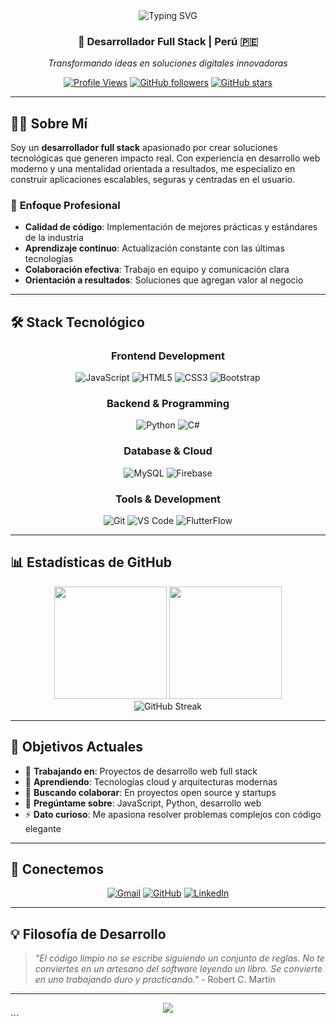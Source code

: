 <div align="center">
  <img src="https://readme-typing-svg.herokuapp.com?font=Fira+Code&size=30&duration=3000&pause=1000&color=2F81F7&center=true&vCenter=true&width=600&lines=Hola%2C+soy+Eliot+Taguada;Desarrollador+Full+Stack;Especialista+en+Tecnolog%C3%ADas+Web;Innovaci%C3%B3n+%7C+Calidad+%7C+Eficiencia" alt="Typing SVG" />
</div>

<h3 align="center">🚀 Desarrollador Full Stack | Perú 🇵🇪</h3>

<p align="center">
  <em>Transformando ideas en soluciones digitales innovadoras</em>
</p>

<div align="center">
  
[![Profile Views](https://komarev.com/ghpvc/?username=EliotTtg&label=Visitas&color=2F81F7&style=flat-square)](https://github.com/EliotTtg)
[![GitHub followers](https://img.shields.io/github/followers/EliotTtg?label=Seguidores&style=flat-square&color=2F81F7)](https://github.com/EliotTtg)
[![GitHub stars](https://img.shields.io/github/stars/EliotTtg?label=Estrellas&style=flat-square&color=2F81F7)](https://github.com/EliotTtg)

</div>

---

## 👨‍💻 Sobre Mí

Soy un **desarrollador full stack** apasionado por crear soluciones tecnológicas que generen impacto real. Con experiencia en desarrollo web moderno y una mentalidad orientada a resultados, me especializo en construir aplicaciones escalables, seguras y centradas en el usuario.

### 🎯 **Enfoque Profesional**
- **Calidad de código**: Implementación de mejores prácticas y estándares de la industria
- **Aprendizaje continuo**: Actualización constante con las últimas tecnologías
- **Colaboración efectiva**: Trabajo en equipo y comunicación clara
- **Orientación a resultados**: Soluciones que agregan valor al negocio

---

## 🛠️ Stack Tecnológico

<div align="center">

### **Frontend Development**
![JavaScript](https://img.shields.io/badge/JavaScript-F7DF1E?style=for-the-badge&logo=javascript&logoColor=black)
![HTML5](https://img.shields.io/badge/HTML5-E34F26?style=for-the-badge&logo=html5&logoColor=white)
![CSS3](https://img.shields.io/badge/CSS3-1572B6?style=for-the-badge&logo=css3&logoColor=white)
![Bootstrap](https://img.shields.io/badge/Bootstrap-563D7C?style=for-the-badge&logo=bootstrap&logoColor=white)

### **Backend & Programming**
![Python](https://img.shields.io/badge/Python-3776AB?style=for-the-badge&logo=python&logoColor=white)
![C#](https://img.shields.io/badge/C%23-239120?style=for-the-badge&logo=c-sharp&logoColor=white)

### **Database & Cloud**
![MySQL](https://img.shields.io/badge/MySQL-4479A1?style=for-the-badge&logo=mysql&logoColor=white)
![Firebase](https://img.shields.io/badge/Firebase-FFCA28?style=for-the-badge&logo=firebase&logoColor=black)

### **Tools & Development**
![Git](https://img.shields.io/badge/Git-F05032?style=for-the-badge&logo=git&logoColor=white)
![VS Code](https://img.shields.io/badge/VS_Code-007ACC?style=for-the-badge&logo=visual-studio-code&logoColor=white)
![FlutterFlow](https://img.shields.io/badge/FlutterFlow-02569B?style=for-the-badge&logo=flutter&logoColor=white)

</div>

---

## 📊 Estadísticas de GitHub

<div align="center">
  <img height="180em" src="https://github-readme-stats.vercel.app/api?username=EliotTtg&show_icons=true&theme=tokyonight&include_all_commits=true&count_private=true&hide_border=true"/>
  <img height="180em" src="https://github-readme-stats.vercel.app/api/top-langs/?username=EliotTtg&layout=compact&langs_count=8&theme=tokyonight&hide_border=true"/>
</div>

<div align="center">
  <img src="https://github-readme-streak-stats.herokuapp.com/?user=EliotTtg&theme=tokyonight&hide_border=true" alt="GitHub Streak"/>
</div>

---

## 🎯 Objetivos Actuales

- 🔭 **Trabajando en**: Proyectos de desarrollo web full stack
- 🌱 **Aprendiendo**: Tecnologías cloud y arquitecturas modernas
- 👯 **Buscando colaborar**: En proyectos open source y startups
- 💬 **Pregúntame sobre**: JavaScript, Python, desarrollo web
- ⚡ **Dato curioso**: Me apasiona resolver problemas complejos con código elegante

---

## 🤝 Conectemos

<div align="center">

[![Gmail](https://img.shields.io/badge/Gmail-D14836?style=for-the-badge&logo=gmail&logoColor=white)](mailto:cristophertaguada03@gmail.com)
[![GitHub](https://img.shields.io/badge/GitHub-100000?style=for-the-badge&logo=github&logoColor=white)](https://github.com/EliotTtg)
[![LinkedIn](https://img.shields.io/badge/LinkedIn-0077B5?style=for-the-badge&logo=linkedin&logoColor=white)](#)

</div>

---

## 💡 Filosofía de Desarrollo

> *"El código limpio no se escribe siguiendo un conjunto de reglas. No te conviertes en un artesano del software leyendo un libro. Se convierte en uno trabajando duro y practicando."* - Robert C. Martin

---

<div align="center">
  <img src="https://capsule-render.vercel.app/api?type=waving&color=gradient&height=100&section=footer"/>
</div>
```
